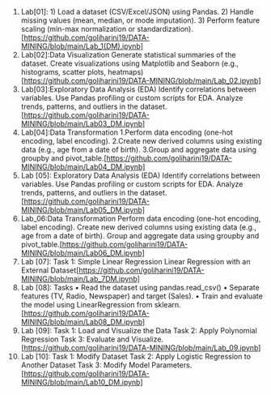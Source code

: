 1. Lab[01]: 1) Load a dataset (CSV/Excel/JSON) using Pandas.
         2) Handle missing values (mean, median, or mode imputation).
         3) Perform feature scaling (min-max normalization or standardization).[https://github.com/goliharini19/DATA-MINING/blob/main/Lab_1(DM).ipynb]        
2. Lab[02]:Data Visualization Generate statistical summaries of the dataset. Create visualizations using Matplotlib and Seaborn (e.g., histograms, scatter plots, heatmaps)[https://github.com/goliharini19/DATA-MINING/blob/main/Lab_02.ipynb]
3. Lab[03]:Exploratory Data Analysis (EDA)
Identify correlations between variables.
Use Pandas profiling or custom scripts for EDA.
Analyze trends, patterns, and outliers in the dataset.[https://github.com/goliharini19/DATA-MINING/blob/main/Lab03_DM.ipynb]
4. Lab[04]:Data Transformation 1.Perform data encoding (one-hot encoding, label encoding). 2.Create new derived columns using existing data (e.g., age from a date of birth). 3.Group and aggregate data using groupby and pivot_table.[https://github.com/goliharini19/DATA-MINING/blob/main/Lab04_DM.ipynb]
5. Lab [05]: Exploratory Data Analysis (EDA) Identify correlations between variables. Use Pandas profiling or custom scripts for EDA. Analyze trends, patterns, and outliers in the dataset.
   [https://github.com/goliharini19/DATA-MINING/blob/main/Lab05_DM.ipynb]
6. Lab_06:Data Transformation Perform data encoding (one-hot encoding, label encoding). Create new derived columns using existing data (e.g., age from a date of birth). Group and aggregate data using groupby and pivot_table.[https://github.com/goliharini19/DATA-MINING/blob/main/Lab06_DM.ipynb]
7. Lab [07]: Task 1: Simple Linear Regression
              Linear Regression with an External Dataset[https://github.com/goliharini19/DATA-MINING/blob/main/Lab_7DM.ipynb]
8. Lab [08]: Tasks
              • Read the dataset using pandas.read_csv()
              • Separate features (TV, Radio, Newspaper) and target (Sales).
              • Train and evaluate the model using LinearRegression from sklearn.[https://github.com/goliharini19/DATA-MINING/blob/main/Lab08_DM.ipynb]
9. Lab [09]: Task 1: Load and Visualize the Data
             Task 2: Apply Polynomial Regression
             Task 3: Evaluate and Visualize. [https://github.com/goliharini19/DATA-MINING/blob/main/Lab_09.ipynb]
10. Lab [10]: Task 1: Modify Dataset
              Task 2: Apply Logistic Regression to Another Dataset
              Task 3: Modify Model Parameters. [https://github.com/goliharini19/DATA-MINING/blob/main/Lab10_DM.ipynb]
